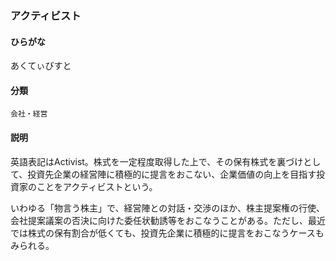 <div style="display:none;">

## [あ行](securities-terms?id=あ行)

</div>

### アクティビスト

#### ひらがな

あくてぃびすと

#### 分類

`会社・経営`

#### 説明

英語表記はActivist。株式を一定程度取得した上で、その保有株式を裏づけとして、投資先企業の経営陣に積極的に提言をおこない、企業価値の向上を目指す投資家のことをアクティビストという。
いわゆる「物言う株主」で、経営陣との対話・交渉のほか、株主提案権の行使、会社提案議案の否決に向けた委任状勧誘等をおこなうことがある。ただし、最近では株式の保有割合が低くても、投資先企業に積極的に提言をおこなうケースもみられる。

<div style="display:none;">

## [か行](securities-terms?id=か行)
## [さ行](securities-terms?id=さ行)
## [た行](securities-terms?id=た行)
## [な行](securities-terms?id=な行)
## [は行](securities-terms?id=は行)
## [ま行](securities-terms?id=ま行)
## [や行](securities-terms?id=や行)
## [ら行](securities-terms?id=ら行)
## [わ行](securities-terms?id=わ行)
## [英数字・記号](securities-terms?id=英数字・記号)

</div>

